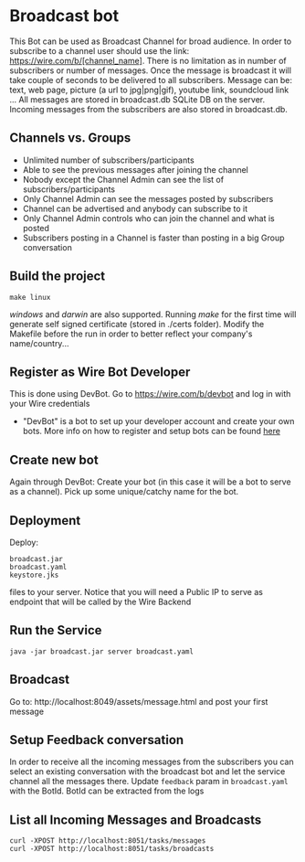 # Broadcast bot
 This Bot can be used as Broadcast Channel for broad audience. In order to subscribe to a channel user should use the link:
  https://wire.com/b/[channel_name]. There is no limitation as in number of subscribers or number of messages. 
  Once the message is broadcast it will take couple of seconds to be delivered to all subscribers. 
  Message can be: text, web page, picture (a url to jpg|png|gif), youtube link, soundcloud link ... 
  All messages are stored in broadcast.db SQLite DB on the server. Incoming messages from the subscribers are also stored in broadcast.db. 
  
## Channels vs. Groups
 - Unlimited number of subscribers/participants
 - Able to see the previous messages after joining the channel
 - Nobody except the Channel Admin can see the list of subscribers/participants
 - Only Channel Admin can see the messages posted by subscribers
 - Channel can be advertised and anybody can subscribe to it
 - Only Channel Admin controls who can join the channel and what is posted
 - Subscribers posting in a Channel is faster than posting in a big Group conversation

## Build the project
 ```
 make linux
 ```
 
*windows* and *darwin* are also supported. Running *make* for the first time will generate self signed certificate (stored in ./certs folder).
 Modify the Makefile before the run in order to better reflect your company's name/country...

## Register as Wire Bot Developer 
This is done using DevBot. Go to https://wire.com/b/devbot and log in with your Wire credentials 
- "DevBot" is a bot to set up your developer account and create your own bots. 
More info on how to register and setup bots can be found [here](https://github.com/wireapp/wire-bot-java)

## Create new bot
Again through DevBot: Create your bot (in this case it will be a bot to serve as a channel). 
Pick up some unique/catchy name for the bot.

## Deployment
Deploy:
```
broadcast.jar
broadcast.yaml
keystore.jks
```
files to your server. Notice that you will need a Public IP to serve as endpoint that will be called by the Wire Backend

## Run the Service
```
java -jar broadcast.jar server broadcast.yaml
```

## Broadcast
Go to: http://localhost:8049/assets/message.html and post your first message

## Setup Feedback conversation
In order to receive all the incoming messages from the subscribers you can select an existing conversation with the broadcast bot and let the service 
channel all the messages there. Update `feedback` param in `broadcast.yaml` with the BotId. BotId can be extracted from the logs

## List all Incoming Messages and Broadcasts
 ```
 curl -XPOST http://localhost:8051/tasks/messages
 curl -XPOST http://localhost:8051/tasks/broadcasts
 ```